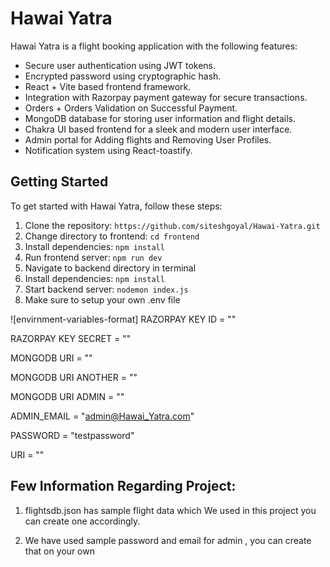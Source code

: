 # Hawai Yatra

Hawai Yatra is a flight booking application with the following features:

- Secure user authentication using JWT tokens.
- Encrypted password using cryptographic hash.
- React + Vite based frontend framework.
- Integration with Razorpay payment gateway for secure transactions.
- Orders + Orders Validation on Successful Payment.
- MongoDB database for storing user information and flight details.
- Chakra UI based frontend for a sleek and modern user interface.
- Admin portal for Adding flights and Removing User Profiles.
- Notification system using React-toastify.


## Getting Started

To get started with Hawai Yatra, follow these steps:

1. Clone the repository:
```https://github.com/siteshgoyal/Hawai-Yatra.git```
2. Change directory to frontend:
```cd frontend```
3. Install dependencies:
```npm install```
4. Run frontend server:
```npm run dev```
6. Navigate to backend directory in terminal
7. Install dependencies:
```npm install```
8. Start backend server:
```nodemon index.js```
9. Make sure to setup your own .env file

![envirnment-variables-format]
RAZORPAY KEY ID = ""

RAZORPAY KEY SECRET = ""

MONGODB URI = ""

MONGODB URI ANOTHER = ""

MONGODB URI ADMIN = ""

ADMIN_EMAIL = "admin@Hawai_Yatra.com"

PASSWORD = "testpassword"

URI = ""


## Few Information Regarding Project:

1. flightsdb.json has sample flight data which We used in this project you can create one accordingly.

2. We have used sample password and email for admin , you can create that on your own

